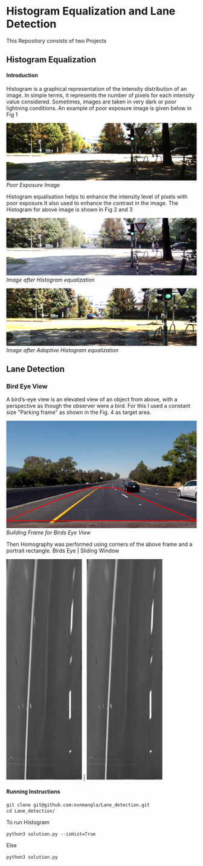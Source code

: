 # Histogram Equalization and Lane Detection
This Repository consists of two Projects 
## Histogram Equalization
#### Introduction

Histogram is a graphical representation of the intensity distribution of
an image. In simple terms, it represents the number of pixels for each
intensity value considered. Sometimes, images are taken in very dark or
poor lightning conditions. An example of poor exposure image is given
below in Fig 1

![Poor Exposure Image](https://github.com/nvnmangla/Lane_detection/blob/9961ec55cd0a6bf3d274ec43a5f537895c4e526b/adaptive_hist_data/0000000000.png)*Poor Exposure Image*

Histogram equalisation helps to enhance the intensity level of pixels with poor exposure.It also used to enhance the contrast in the image.
The Histogram for above image is shown in Fig 2 and 3

![Histogram Image](https://github.com/nvnmangla/Lane_detection/blob/729b4dba8c5547eb3486fa24cbde8e61903ad2a1/histogram_results/result_hist.png)*Image after Histogram equalization*



![Adaptive Histogram Image](https://github.com/nvnmangla/Lane_detection/blob/4c706aea1bdcc41b9dd47496411d2abc8a0d73b7/histogram_results/adaptive.png)*Image after Adaptive Histogram equalization*

## Lane Detection
### Bird Eye View
A bird’s-eye view is an elevated view of an object from above, with a perspective as though the observer were a bird. For this I used a constant size "Parking frame" as shown in the Fig. 4 as target area.

![Birds Eye View](https://github.com/nvnmangla/Lane_detection/blob/68e2af93689eaaecfb461f7350eb54c6883f94ed/lane_results/frame.png)*Building Frame for Birds Eye View*

Then Homography was performed using corners of the above frame and a portrait rectangle.
Birds Eye             |   Sliding Window
<!-- :-------------------------:|:-------------------------: -->

![Birds Eye](https://github.com/nvnmangla/Lane_detection/blob/68e2af93689eaaecfb461f7350eb54c6883f94ed/lane_results/out.png) | 
![Sliding Window](https://github.com/nvnmangla/Lane_detection/blob/68e2af93689eaaecfb461f7350eb54c6883f94ed/lane_results/out.png)



#### Running Instructions
```
git clone git@github.com:nvnmangla/Lane_detection.git
cd Lane_detection/
```
To run Histogram
```
python3 solution.py --isHist=True

```
Else
```
python3 solution.py
```